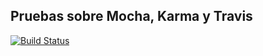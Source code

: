 
## Pruebas sobre Mocha, Karma y Travis


[![Build Status](https://travis-ci.org/alu0100698688/pruebasMocha.svg?branch=master)](https://travis-ci.org/alu0100698688/pruebasMocha)

